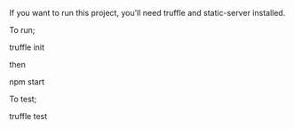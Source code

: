If you want to run this project, you'll need truffle and static-server installed.

To run;

truffle init

then

npm start


To test;

truffle test
